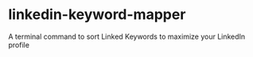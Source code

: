 # linkedin-keyword-mapper
A terminal command to sort Linked Keywords to maximize your LinkedIn profile
